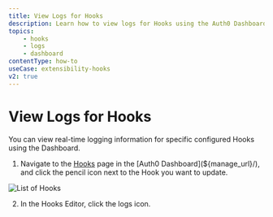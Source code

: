 ```yaml
---
title: View Logs for Hooks
description: Learn how to view logs for Hooks using the Auth0 Dashboard.
topics:
    - hooks
    - logs
    - dashboard
contentType: how-to
useCase: extensibility-hooks
v2: true
---
```


# View Logs for Hooks

You can view real-time logging information for specific configured Hooks using the Dashboard.

1. Navigate to the [Hooks](${manage_url}/#/hooks) page in the [Auth0 Dashboard](${manage_url}/), and click the pencil icon next to the Hook you want to update.

  ![List of Hooks](/media/articles/hooks/hooks-list.png)

2. In the Hooks Editor, click the logs icon.
